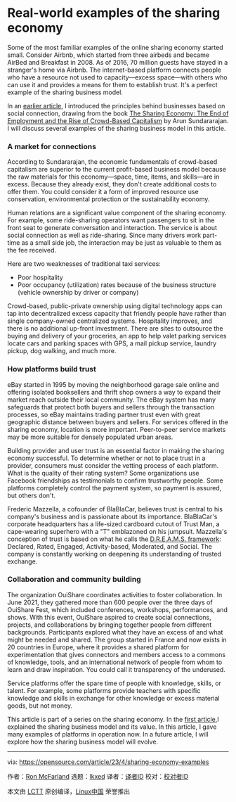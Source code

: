 [#]: subject: "Real-world examples of the sharing economy"
[#]: via: "https://opensource.com/article/23/4/sharing-economy-examples"
[#]: author: "Ron McFarland https://opensource.com/users/ron-mcfarland"
[#]: collector: "lkxed"
[#]: translator: "geekpi"
[#]: reviewer: " "
[#]: publisher: " "
[#]: url: " "

Real-world examples of the sharing economy
======

Some of the most familiar examples of the online sharing economy started small. Consider Airbnb, which started from three airbeds and became AirBed and Breakfast in 2008. As of 2016, 70 million guests have stayed in a stranger's home via Airbnb. The internet-based platform connects people who have a resource not used to capacity—excess space—with others who can use it and provides a means for them to establish trust. It's a perfect example of the sharing business model.

In an [earlier article][1], I introduced the principles behind businesses based on social connection, drawing from the book [The Sharing Economy: The End of Employment and the Rise of Crowd-Based Capitalism][2] by Arun Sundararajan. I will discuss several examples of the sharing business model in this article.

### A market for connections

According to Sundararajan, the economic fundamentals of crowd-based capitalism are superior to the current profit-based business model because the raw materials for this economy—space, time, items, and skills—are in excess. Because they already exist, they don't create additional costs to offer them. You could consider it a form of improved resource use conservation, environmental protection or the sustainability economy.

Human relations are a significant value component of the sharing economy. For example, some ride-sharing operators want passengers to sit in the front seat to generate conversation and interaction. The service is about social connection as well as ride-sharing. Since many drivers work part-time as a small side job, the interaction may be just as valuable to them as the fee received.

Here are two weaknesses of traditional taxi services:

- Poor hospitality
- Poor occupancy (utilization) rates because of the business structure (vehicle ownership by driver or company)

Crowd-based, public-private ownership using digital technology apps can tap into decentralized excess capacity that friendly people have rather than single company-owned centralized systems. Hospitality improves, and there is no additional up-front investment. There are sites to outsource the buying and delivery of your groceries, an app to help valet parking services locate cars and parking spaces with GPS, a mail pickup service, laundry pickup, dog walking, and much more.

### How platforms build trust

eBay started in 1995 by moving the neighborhood garage sale online and offering isolated booksellers and thrift shop owners a way to expand their market reach outside their local community. The eBay system has many safeguards that protect both buyers and sellers through the transaction processes, so eBay maintains trading partner trust even with great geographic distance between buyers and sellers. For services offered in the sharing economy, location is more important. Peer-to-peer service markets may be more suitable for densely populated urban areas.

Building provider and user trust is an essential factor in making the sharing economy successful. To determine whether or not to place trust in a provider, consumers must consider the vetting process of each platform. What is the quality of their rating system? Some organizations use Facebook friendships as testimonials to confirm trustworthy people. Some platforms completely control the payment system, so payment is assured, but others don't.

Frederic Mazzella, a cofounder of BlaBlaCar, believes trust is central to his company's business and is passionate about its importance. BlaBlaCar's corporate headquarters has a life-sized cardboard cutout of Trust Man, a cape-wearing superhero with a "T" emblazoned on his jumpsuit. Mazzella's conception of trust is based on what he calls the [D.R.E.A.M.S. framework][3]: Declared, Rated, Engaged, Activity-based, Moderated, and Social. The company is constantly working on deepening its understanding of trusted exchange.

### Collaboration and community building

The organization OuiShare coordinates activities to foster collaboration. In June 2021, they gathered more than 600 people over the three days of OuiShare Fest, which included conferences, workshops, performances, and shows. With this event, OuiShare aspired to create social connections, projects, and collaborations by bringing together people from different backgrounds. Participants explored what they have an excess of and what might be needed and shared. The group started in France and now exists in 20 countries in Europe, where it provides a shared platform for experimentation that gives connectors and members access to a commons of knowledge, tools, and an international network of people from whom to learn and draw inspiration. You could call it transparency of the underused.

Service platforms offer the spare time of people with knowledge, skills, or talent. For example, some platforms provide teachers with specific knowledge and skills in exchange for other knowledge or excess material goods, but not money.

This article is part of a series on the sharing economy. In the [first article][1],I explained the sharing business model and its value. In this article, I gave many examples of platforms in operation now. In a future article, I will explore how the sharing business model will evolve.

--------------------------------------------------------------------------------

via: https://opensource.com/article/23/4/sharing-economy-examples

作者：[Ron McFarland][a]
选题：[lkxed][b]
译者：[译者ID](https://github.com/译者ID)
校对：[校对者ID](https://github.com/校对者ID)

本文由 [LCTT](https://github.com/LCTT/TranslateProject) 原创编译，[Linux中国](https://linux.cn/) 荣誉推出

[a]: https://opensource.com/users/ron-mcfarland
[b]: https://github.com/lkxed/
[1]: https://opensource.com/article/23/4/sharing-economy-open-organization
[2]: https://www.goodreads.com/book/show/27310516-the-sharing-economy
[3]: https://blog.blablacar.com/trust